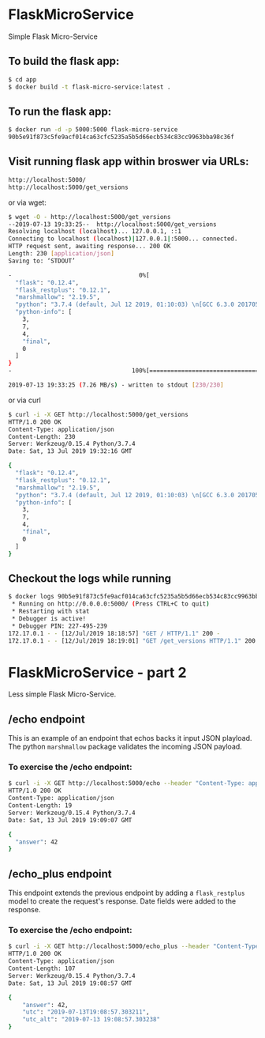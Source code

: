 # FlaskMicroService
Simple Flask Micro-Service

## To build the flask app:
```bash
$ cd app
$ docker build -t flask-micro-service:latest .
```

## To run the flask app:
```bash
$ docker run -d -p 5000:5000 flask-micro-service
90b5e91f873c5fe9acf014ca63cfc5235a5b5d66ecb534c83cc9963bba98c36f
```

## Visit running flask app within broswer via URLs:
```bash
http://localhost:5000/
http://localhost:5000/get_versions
```
or via wget:
```bash
$ wget -O - http://localhost:5000/get_versions
--2019-07-13 19:33:25--  http://localhost:5000/get_versions
Resolving localhost (localhost)... 127.0.0.1, ::1
Connecting to localhost (localhost)|127.0.0.1|:5000... connected.
HTTP request sent, awaiting response... 200 OK
Length: 230 [application/json]
Saving to: ‘STDOUT’

-                                    0%[                                                                 ]       0  --.-KB/s               {
  "flask": "0.12.4",
  "flask_restplus": "0.12.1",
  "marshmallow": "2.19.5",
  "python": "3.7.4 (default, Jul 12 2019, 01:10:03) \n[GCC 6.3.0 20170516]",
  "python-info": [
    3,
    7,
    4,
    "final",
    0
  ]
}
-                                  100%[================================================================>]     230  --.-KB/s    in 0s

2019-07-13 19:33:25 (7.26 MB/s) - written to stdout [230/230]
```
or via curl
```bash
$ curl -i -X GET http://localhost:5000/get_versions
HTTP/1.0 200 OK
Content-Type: application/json
Content-Length: 230
Server: Werkzeug/0.15.4 Python/3.7.4
Date: Sat, 13 Jul 2019 19:32:16 GMT

{
  "flask": "0.12.4",
  "flask_restplus": "0.12.1",
  "marshmallow": "2.19.5",
  "python": "3.7.4 (default, Jul 12 2019, 01:10:03) \n[GCC 6.3.0 20170516]",
  "python-info": [
    3,
    7,
    4,
    "final",
    0
  ]
}
```

## Checkout the logs while running
```bash
$ docker logs 90b5e91f873c5fe9acf014ca63cfc5235a5b5d66ecb534c83cc9963bba98c36f
 * Running on http://0.0.0.0:5000/ (Press CTRL+C to quit)
 * Restarting with stat
 * Debugger is active!
 * Debugger PIN: 227-495-239
172.17.0.1 - - [12/Jul/2019 18:18:57] "GET / HTTP/1.1" 200 -
172.17.0.1 - - [12/Jul/2019 18:19:01] "GET /get_versions HTTP/1.1" 200 -
```

# FlaskMicroService - part 2
Less simple Flask Micro-Service.

## /echo endpoint

This is an example of an endpoint that echos backs it input JSON playload.  The python `marshmallow` package validates the incoming JSON payload.

### To exercise the /echo endpoint:
```bash
$ curl -i -X GET http://localhost:5000/echo --header "Content-Type: application/json" --data '{ "answer": 42 }'
HTTP/1.0 200 OK
Content-Type: application/json
Content-Length: 19
Server: Werkzeug/0.15.4 Python/3.7.4
Date: Sat, 13 Jul 2019 19:09:07 GMT

{
  "answer": 42
}
```

## /echo_plus endpoint

This endpoint extends the previous endpoint by adding a `flask_restplus` model to create the request's response.  Date fields were added to the response.

### To exercise the /echo endpoint:
```bash
$ curl -i -X GET http://localhost:5000/echo_plus --header "Content-Type: application/json" --data '{ "answer": 42 }'
HTTP/1.0 200 OK
Content-Type: application/json
Content-Length: 107
Server: Werkzeug/0.15.4 Python/3.7.4
Date: Sat, 13 Jul 2019 19:08:57 GMT

{
    "answer": 42,
    "utc": "2019-07-13T19:08:57.303211",
    "utc_alt": "2019-07-13 19:08:57.303238"
}
```
